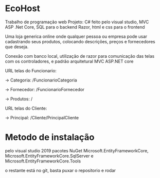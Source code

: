 # EcoHost
Trabalho de programação web
Projeto:
C# feito pelo visual studio, MVC ASP .Net Core, SQL para o backend
Razor, html e css para o frontend

Uma loja generica online onde qualquer pessoa ou empresa pode usar cadastrando seus produtos, colocando descrições, preços e fornecedores que deseja.

Conexão com banco local, utilização de razor para comunicação das telas com os controladores, e padrão arquitetural MVC ASP.NET core

URL telas do Funcionario:

  -> Categoria: /FuncionarioCategoria
  
  -> Fornecedor: /FuncionarioFornecedor
  
  -> Produtos: /
  
URL telas do Cliente:

  -> Principal: /Cliente/PrincipalCliente

# Metodo de instalação

pelo visual studio 2019
pacotes NuGet Microsoft.EntityFrameworkCore, Microsoft.EntityFrameworkCore.SqlServer e Microsoft.EntityFrameworkCore.Tools

o restante está no git, basta puxar o repositorio e rodar
